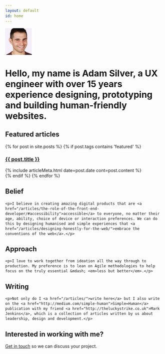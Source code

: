 ```yaml
---
layout: default
id: home
---
```


<div class="me">
	<div class="face">
		<img src="/assets/img/adam2.jpg" alt="Adam Photo" width="85" height="85">
	</div>
	<h1 class="intro">Hello, my name is Adam Silver, a UX engineer with over 15 years experience designing, prototyping and building human-friendly websites.</h1>
</div>

<div class="homePageSection">
	<h2>Featured articles</h2>
	<div id="articleList">
		{% for post in site.posts %}
			{% if post.tags contains 'featured' %}
				<div class="article">
					<h3 class="title"><a href="{{ post.url }}">{{ post.title }}</a></h3>
					{% include articleMeta.html date=post.date cont=post.content %}
				</div>
			{% endif %}
		{% endfor %}
	</div>
</div>

<div class="homePageSection">
	<h2>Belief</h2>

	<p>I believe in creating amazing digital products that are <a href="/articles/the-role-of-the-front-end-developer/#accessibility">accessible</a> to everyone, no matter their age, ability, choice of device or interaction preferences. We can do this by designing humanised and simple experiences that <a href="/articles/designing-honestly-for-the-web/">embrace the conventions of the web</a>.</p>
</div>

<div class="homePageSection">
	<h2>Approach</h2>

	<p>I love to work together from ideation all the way through to production. My preference is to lean on Agile methodologies to help focus on the truly essential &mdash; <em>less but better</em>.</p>
</div>

<div class="homePageSection">
	<h2>Writing</h2>

	<p>Not only do I <a href="/articles/">write here</a> but I also write on the <a href="http://medium.com/simple-human">Simple=Human</a> publication with my friend <a href="http://theluckystrike.co.uk">Mark Jenkins</a>, which is a collection of articles written by us about leadership, design and development.</p>
</div>

<div class="homePageSection">
	<h2>Interested in working with me?</h2>
	<p><a href="mailto:adambsilver+project@gmail.com">Get in touch</a> so we can discuss your project.</p>
</div>
